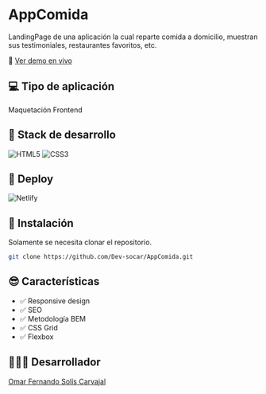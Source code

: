 # AppComida

LandingPage de una aplicación la cual reparte comida a domicilio, muestran sus testimoniales, restaurantes favoritos, etc.

🔗 [Ver demo en vivo](https://devomar-appcomida.netlify.app/)  

## 💻 Tipo de aplicación
Maquetación Frontend

## 🧰 Stack de desarrollo
![HTML5](https://img.shields.io/badge/HTML5-E34F26?style=for-the-badge&logo=html5&logoColor=white) ![CSS3](https://img.shields.io/badge/CSS3-1572B6?style=for-the-badge&logo=css3&logoColor=white)



## 🚀 Deploy
![Netlify](https://img.shields.io/badge/Netlify-00C7B7?style=for-the-badge&logo=netlify&logoColor=white)

##  📲 Instalación

Solamente se necesita clonar el repositorio.

```bash
git clone https://github.com/Dev-socar/AppComida.git
```

## 😎 Características

- ✅ Responsive design  
- ✅ SEO  
- ✅ Metodología BEM  
- ✅ CSS Grid  
- ✅ Flexbox


## 🧑🏽‍💻 Desarrollador

[Omar Fernando Solís Carvajal](https://portfolio-omar-solis.vercel.app/)
